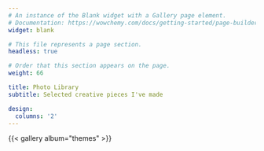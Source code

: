 ```yaml
---
# An instance of the Blank widget with a Gallery page element.
# Documentation: https://wowchemy.com/docs/getting-started/page-builder/
widget: blank

# This file represents a page section.
headless: true

# Order that this section appears on the page.
weight: 66

title: Photo Library
subtitle: Selected creative pieces I've made

design:
  columns: '2'
---
```


{{< gallery album="themes" >}}
